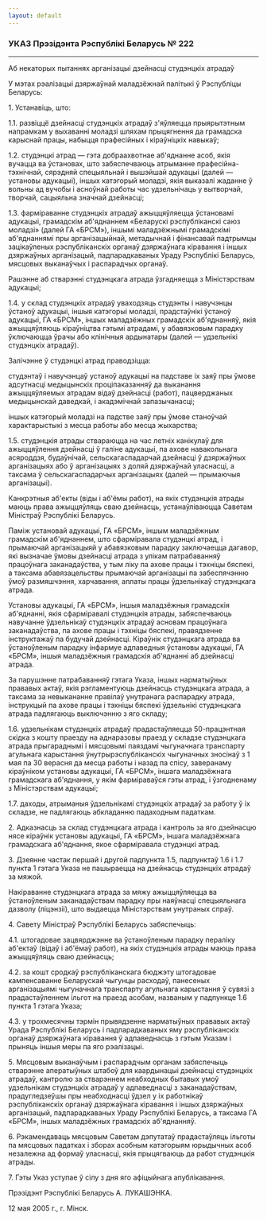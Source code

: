 ```yaml
---
layout: default
---
```


### УКАЗ Прэзідэнта Рэспублікі Беларусь № 222

****

<span class="underline"></span>

Аб некаторых пытаннях арганізацыі дзейнасці студэнцкіх атрадаў

У мэтах рэалізацыі дзяржаўнай маладзёжнай палітыкі ў Рэспубліцы
Беларусь:

1\. Устанавіць, што:

1.1. развіццё дзейнасці студэнцкіх атрадаў з'яўляецца прыярытэтным
напрамкам у выхаванні моладзі шляхам прыцягнення да грамадска
карыснай працы, набыцця прафесійных і кіраўніцкіх навыкаў;

1.2. студэнцкі атрад — гэта добраахвотнае аб'яднанне асоб, якія вучацца
ва ўстановах, што забяспечваюць атрыманне прафесійна-тэхнічнай,
сярэдняй спецыяльнай і вышэйшай адукацыі (далей — установы
адукацыі), іншых катэгорый моладзі, якія выказалі жаданне ў вольны
ад вучобы і асноўнай работы час удзельнічаць у вытворчай, творчай,
сацыяльна значнай дзейнасці;

1.3. фарміраванне студэнцкіх атрадаў ажыццяўляецца ўстановамі адукацыі,
грамадскім аб'яднаннем «Беларускі рэспубліканскі саюз моладзі» (далей
ГА «БРСМ»), іншымі маладзёжнымі грамадскімі аб'яднаннямі пры
арганізацыйнай, метадычнай і фінансавай падтрымцы зацікаўленых
рэспубліканскіх органаў дзяржаўнага кіравання і іншых дзяржаўных
арганізацый, падпарадкаваных Ураду Рэспублікі Беларусь, мясцовых
выканаўчых і распарадчых органаў.

Рашэнне аб стварэнні студэнцкага атрада ўзгадняецца з Міністэрствам
адукацыі;

1.4. у склад студэнцкіх атрадаў уваходзяць студэнты і навучэнцы ўстаноў
адукацыі, іншыя катэгорыі моладзі, прадстаўнікі ўстаноў адукацыі, ГА
«БРСМ», іншых маладзёжных грамадскіх аб'яднанняў, якія ажыццяўляюць
кіраўніцтва гэтымі атрадамі, у абавязковым парадку ўключаюцца ўрачы
або клінічныя ардынатары (далей — удзельнікі студэнцкіх атрадаў).

Залічэнне ў студэнцкі атрад праводзіцца:

студэнтаў і навучэнцаў устаноў адукацыі на падставе іх заяў пры ўмове
адсутнасці медыцынскіх проціпаказанняў да выканання ажыццяўляемых
атрадам відаў дзейнасці (работ), пацверджаных медыцынскай даведкай,
і акадэмічнай запазычанасці;

іншых катэгорый моладзі на падстве заяў пры ўмове станоўчай
характарыстыкі з месца работы або месца жыхарства;

1.5. студэнцкія атрады ствараюцца на час летніх канікулаў для
ажыццяўлення дзейнасці ў галіне адукацыі, па ахове
навакольнага асяроддзя, будаўнічай, сельскагаспадарчай
дзейнасці ў дзяржаўных арганізацыях або ў арганізацыях з доляй
дзяржаўнай уласнасці, а таксама ў сельскагаспадарчых арганізацыях
(далей — прымаючыя арганізацыі).

Канкрэтныя аб'екты (віды і аб'ёмы работ), на якіх студэнцкія атрады
маюць права ажыццяўляць сваю дзейнасць, устанаўліваюцца Саветам
Міністраў Рэспублікі Беларусь.

Паміж установай адукацыі, ГА «БРСМ», іншым маладзёжным грамадскім
аб'яднаннем, што сфарміравала студэнцкі атрад, і прымаючай
арганізацыяй у абавязковым парадку заключаецца дагавор, які
вызначае ўмовы дзейнасці атрада з улікам патрабаванняў працоўнага
заканадаўства, у тым ліку па ахове працы і тэхніцы бяспекі, а таксама
абавязацельствы прымаючай арганізацыі па забеспячэнню ўмоў размяшчэння,
харчавання, аплаты працы ўдзельнікаў студэнцкага атрада.

Установы адукацыі, ГА «БРСМ», іншыя маладзёжныя грамадскія аб'яднанні,
якія сфарміравалі студэнцкія атрады, забяспечваюць навучанне
ўдзельнікаў студэнцкіх атрадаў асновам працоўнага
заканадаўства, па ахове працы і тэхніцы бяспекі,
правядзенне інструктажаў па будучай дзейнасці. Кіраўнік
студэнцкага атрада ва ўстаноўленым парадку інфармуе адпаведныя
ўстановы адукацыі, ГА «БРСМ», іншыя маладзёжныя грамадскія
аб'яднанні аб дзейнасці атрада.

За парушэнне патрабаванняў гэтага Указа, іншых нарматыўных прававых
актаў, якія рэгламентуюць дзейнасць студэнцкага атрада, а таксама
за невыкананне правілаў унутранага распарадку атрада, інструкцый па
ахове працы і тэхніцы бяспекі ўдзельнікі студэнцкага атрада
падлягаюць выключэнню з яго складу;

1.6. удзельнікам студэнцкіх атрадаў прадастаўляецца 50-працэнтная скідка
з кошту праезду на аднаразовы праезд у складзе студэнцкага атрада
прыгараднымі і мясцовымі паяздамі чыгуначнага транспарту
агульнага карыстання ўнутрырэспубліканскіх чыгуначных зносінаў
з 1 мая па 30 верасня да месца работы і назад па спісу, заверанаму
кіраўніком установы адукацыі, ГА «БРСМ», іншага маладзёжнага
грамадскага аб'яднання, у якім фарміраваўся гэты атрад, і
ўзгодненаму з Міністэрствам адукацыі;

1.7. даходы, атрыманыя ўдзельнікамі студэнцкіх атрадаў за работу ў іх
складзе, не падлягаюць абкладанню падаходным падаткам.

2\. Адказнасць за склад студэнцкага атрада і кантроль за яго дзейнасцю
нясе кіраўнік установы адукацыі, ГА «БРСМ», іншага маладзёжнага
грамадскага аб'яднання, якое сфарміравала студэнцкі атрад.

3\. Дзеянне частак першай і другой падпункта 1.5, падпунктаў 1.6 і 1.7
пункта 1 гэтага Указа не пашыраецца на дзейнасць студэнцкіх атрадаў за
мяжой.

Накіраванне студэнцкага атрада за мяжу ажыццяўляецца ва ўстаноўленым
заканадаўствам парадку пры наяўнасці спецыяльнага дазволу
(ліцэнзіі), што выдаецца Міністэрствам унутраных спраў.

4\. Савету Міністраў Рэспублікі Беларусь забяспечыць:

4.1. штогадовае зацвярджэнне ва ўстаноўленым парадку пераліку аб'ектаў
(відаў і аб'ёмаў работ), на якіх студэнцкія атрады маюць права
ажыццяўляць сваю дзейнасць;

4.2. за кошт сродкаў рэспубліканскага бюджэту штогадовае кампенсаванне
Беларускай чыгунцы расходаў, панесеных арганізацыямі чыгуначнага
транспарту агульнага карыстання ў сувязі з прадастаўленнем ільгот
на праезд асобам, названым у падпункце 1.6 пункта 1 гэтага Указа;

4.3. у трохмесячны тэрмін прывядзенне нарматыўных прававых актаў Урада
Рэспублікі Беларусь і падпарадкаваных яму рэспубліканскіх органаў
дзяржаўнага кіравання ў адпаведнасць з гэтым Указам і прыняць іншыя
меры па яго рэалізацыі.

5\. Мясцовым выканаўчым і распарадчым органам забяспечыць стварэнне
аператыўных штабоў для каардынацыі дзейнасці студэнцкіх атрадаў,
кантролю за стварэннем неабходных бытавых умоў удзельнікам студэнцкіх
атрадаў у адпаведнасці з заканадаўствам, прадугледзеўшы пры неабходнасці
ўдзел у іх работнікаў рэспубліканскіх органаў дзяржаўнага кіравання і
іншых дзяржаўных арганізацый, падпарадкаваных Ураду Рэспублікі
Беларусь, а таксама ГА «БРСМ», іншых маладзёжных грамадскіх
аб'яднанняў.

6\. Рэкамендаваць мясцовым Саветам дэпутатаў прадастаўляць ільготы па
мясцовых падатках і зборах асобным катэгорыям юрыдычных асоб
незалежна ад формаў уласнасці, якія прыцягваюць да работ
студэнцкія атрады.

7\. Гэты Указ уступае ў сілу з дня яго афіцыйнага апублікавання.

Прэзідэнт Рэспублікі Беларусь А. ЛУКАШЭНКА.

12 мая 2005 г., г. Мінск.
